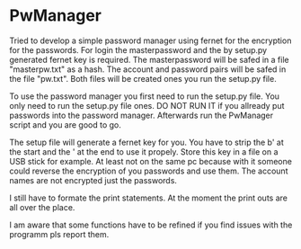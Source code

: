 # PwManager
Tried to develop a simple password manager using fernet for the encryption for the passwords. 
For login the masterpassword and the by setup.py generated fernet key is required. 
The masterpassword will be safed in a file "masterpw.txt" as a hash.
The account and password pairs will be safed in the file "pw.txt". Both files will be created ones you run the setup.py file.

To use the password manager you first need to run the setup.py file. 
You only need to run the setup.py file ones. 
DO NOT RUN IT if you allready put passwords into the password manager.
Afterwards run the PwManager script and you are good to go.

The setup file will generate a fernet key for you. You have to strip the b' at the start and the ' at the end to use it propely. 
Store this key in a file on a USB stick for example. At least not on the same pc because with it someone could reverse the encryption of you passwords and use them.
The account names are not encrypted just the passwords.

I still have to formate the print statements. At the moment the print outs are all over the place.

I am aware that some functions have to be refined if you find issues with the programm pls report them.
